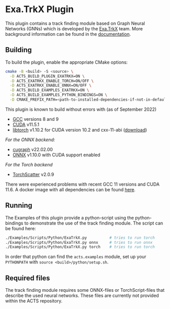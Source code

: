 # Exa.TrkX Plugin

This plugin contains a track finding module based on Graph Neural Networks (GNNs) which is developed by the [Exa.TrkX](https://exatrkx.github.io/) team. More background information can be found in the [documentation](https://acts.readthedocs.io/en/latest/plugins/exatrkx.html).

## Building

To build the plugin, enable the appropriate CMake options:

```bash
cmake -B <build> -S <source> \
  -D ACTS_BUILD_PLUGIN_EXATRKX=ON \
  -D ACTS_EXATRKX_ENABLE_TORCH=ON/OFF \
  -D ACTS_EXATRKX_ENABLE_ONNX=ON/OFF \
  -D ACTS_BUILD_EXAMPLES_EXATRKX=ON \
  -D ACTS_BUILD_EXAMPLES_PYTHON_BINDINGS=ON \
  -D CMAKE_PREFIX_PATH=<path-to-installed-dependencies-if-not-in-default-paths>
```

This plugin is known to build without errors with (as of September 2022)

- [GCC](https://gcc.gnu.org) versions 8 and 9
- [CUDA](https://developer.nvidia.com/cuda-zone) v11.5.1
- [libtorch](https://pytorch.org/) v1.10.2 for CUDA version 10.2 and cxx-11-abi ([download](https://download.pytorch.org/libtorch/cu102/libtorch-cxx11-abi-shared-with-deps-1.10.2%2Bcu102.zip))

*For the ONNX backend:*
- [cugraph](https://github.com/rapidsai/cugraph) v22.02.00
- [ONNX](https://github.com/microsoft/onnxruntime) v1.10.0 with CUDA support enabled

*For the Torch backend*
- [TorchScatter](https://github.com/rusty1s/pytorch_scatter) v2.0.9

There were experienced problems with recent GCC 11 versions and CUDA 11.6. A docker image with all dependencies can be found [here](https://github.com/acts-project/machines).

## Running

The Examples of this plugin provide a python-script using the python-bindings to demonstrate the use of the track finding module. The script can be found here:

```bash
./Examples/Scripts/Python/ExaTrkX.py          # tries to run torch
./Examples/Scripts/Python/ExaTrkX.py onnx     # tries to run onnx
./Examples/Scripts/Python/ExaTrkX.py torch    # tries to run torch
```

In order that python can find the `acts.examples` module, set up your `PYTHONPATH` with `source <build>/python/setup.sh`.

## Required files

The track finding module requires some ONNX-files or TorchScript-files that describe the used neural networks. These files are currently not provided within the ACTS repository.
